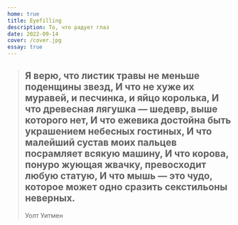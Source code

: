 ```yaml
---
home: true
title: Eyefilling
description: То, что радует глаз
date: 2022-09-14
cover: /cover.jpg
essay: true
---
```


> ## Я верю, что листик травы не меньше поденщины звезд, И что не хуже их муравей, и песчинка, и яйцо королька, И что древесная лягушка — шедевр, выше которого нет, И что ежевика достойна быть украшением небесных гостиных, И что малейший сустав моих пальцев посрамляет всякую машину, И что корова, понуро жующая жвачку, превосходит любую статую, И что мышь — это чудо, которое может одно сразить секстильоны неверных.
> 
> Уолт Уитмен


